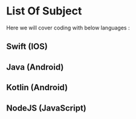 # List Of Subject

Here we will cover coding with below languages : 

## Swift (IOS)
## Java (Android)
## Kotlin (Android)
## NodeJS (JavaScript)

